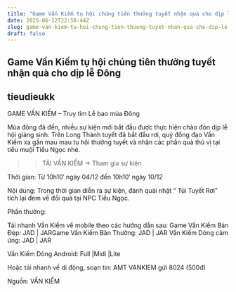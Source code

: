 ```yaml
---
title: "Game Vấn Kiếm tụ hội chúng tiên thưởng tuyết nhận quà cho dịp lễ Đông"
date: 2025-06-12T22:50:44Z
slug: game-van-kiem-tu-hoi-chung-tien-thuong-tuyet-nhan-qua-cho-dip-le-dong
draft: false
---
```


## Game Vấn Kiếm tụ hội chúng tiên thưởng tuyết nhận quà cho dịp lễ Đông

## tieudieukk

GAME VẤN KIẾM – Truy tìm Lễ bao mùa Đông
 
Mùa đông đã đến, nhiều sự kiện mới bắt đầu được thực hiện chào đón dịp lễ hội giáng sinh. Trên Long Thành tuyết đã bắt đầu rơi, quý đồng đạo Vấn Kiếm xa gần mau mau tụ hội thưởng tuyết và nhận các phần quà thú vị tại tiểu muội Tiểu Ngọc nhé.
 
>> TẢI VẤN KIẾM -> Tham gia sự kiện
 
Thời gian: Từ 10h10′ ngày 04/12 đến 10h10′ ngày 10/12
 
Nội dung: Trong thời gian diễn ra sự kiện, đánh quái nhặt “ Túi Tuyết Rơi” tích lại đem về đổi quà tại NPC  Tiểu Ngọc.
 
Phần thưởng:
 

 
Tải nhanh Vấn Kiếm về mobile theo các hướng dẫn sau:
Game Vấn Kiếm Bản Đẹp: JAD | JARGame Vấn Kiếm Bản Thường: JAD | JAR
Vấn Kiếm Dòng cảm ứng: JAD | JAR
 
Vấn Kiếm Dòng Android: Full |Midi |Lite
 
Hoặc tải nhanh về di động, soạn tin: AMT VANKIEM gửi 8024 (500đ)
 
Nguồn: VẤN KIẾM